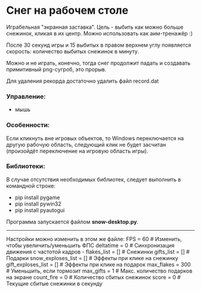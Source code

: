 # Снег на рабочем столе

Играбельная "экранная заставка". Цель - выбить как можно больше снежинок, кликая в их центр. Можно использовать как аим-тренажёр :)

После 30 секунд игры и 15 выбитых в правом верхнем углу появляется скорость: количество выбитых снежинок в минуту.

Можно и не играть, конечно, тогда снег продолжит падать и создавать примитивный png-сугроб, это прорыв.

Для удаления рекорда достаточно удалить файл record.dat

### Управление:
- мышь

### Особенности:
Если кликнуть вне игровых объектов, то Windows переключается на другую рабочую область, следующий клик не будет засчитан (произойдёт переключение на игровую область игры).

### Библиотеки:
В случае отсутствия необходимых библиотек, следует выполнить в командной строке:
* pip install pygame
* pip install pywin32
* pip install pyautogui

Программа запускается файлом <b>snow-desktop.py</b>.
***
Настройки можно изменить в этом же файле:
    FPS = 60                    # Изменить, чтобы увеличить/уменьшить ФПС
    deltatime = 0               # Синхронизация движения с частотой кадров
    - flakes_list = []            # Снежинки
gifts_list = []             # Подарки
snow_exploses_list = []     # Эффекты при клике на снежинку
gift_exploses_list = []     # Эффекты при клике на подарок
max_flakes = 300            # Уменьшить, если тормозит
max_gifts = 1               # Макс. количество подарков на экране
count_fire = 0              # Количество сбитых снежинок
score = 0                   # Текущие сбитые снежинки в секунду
